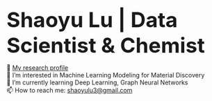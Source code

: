 <font size=20><b>Shaoyu Lu | Data Scientist & Chemist</b></font><p>
👋 <a href="https://sites.google.com/umich.edu/shaoyulu"> My research profile </a><br>
👀 I’m interested in Machine Learning Modeling for Material Discovery <br>
🌱 I’m currently learning Deep Learning, Graph Neural Networks<br>
📫 How to reach me: shaoyulu3@gmail.com<br>
